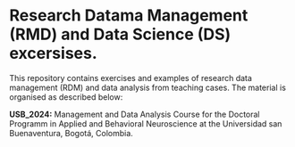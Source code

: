 # Research Datama Management (RMD) and Data Science (DS) excersises. 

This repository contains exercises and examples of research data management (RDM) and data analysis from teaching cases. The material is organised as described below:

**USB_2024:** Management and Data Analysis Course for the Doctoral Programm in Applied and Behavioral Neuroscience at the Universidad san Buenaventura, Bogotá, Colombia. 